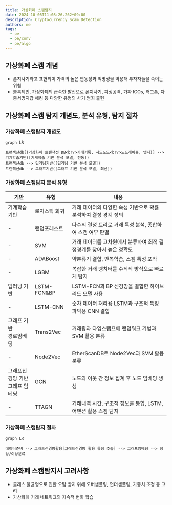 ```yaml
---
title: 가상화폐 스캠탐지
date: 2024-10-05T11:08:26.262+09:00
description: Cryptocurrency Scam Detection
authors: me
tags:
  - pe
  - pe/conv 
  - pe/algo
---
```


## 가상화폐 스캠 개념

- 폰지사기라고 표현되며 가격의 높은 변동성과 익명성을 악용해 투자자들을 속이는 위협
- 블록체인, 가상화폐의 급속한 발전으로 폰지사기, 피싱공격, 가짜 ICOs, 러그폰, 다중서명지갑 해킹 등 다양한 유형의 사기 범죄 출현

## 가상화폐 스캠 탐지 개념도, 분석 유형, 탐지 절차

### 가상화폐 스캠탐지 개념도

```mermaid
graph LR

트랜잭션db[(가상화폐 트랜잭션 DB<br/>거래기록, 시드노드<br/>노드레이블, 엣지)] --> 기계학습기반([기계학습 기반 분석 모델, 전통])
트랜잭션db --> 딥러닝기반([딥러닝 기반 분석 모델])
트랜잭션db --> 그래프기반([그래프 기반 분석 모델, 최신])
```

### 가상화폐 스캠탐지 분석 유형

| 기반 | 유형 | 내용 |
| --- | --- | --- |
| 기계학습 기반 | 로지스틱 회귀 | 거래 데이터의 다양한 속성 기반으로 확률 분석하여 결정 경계 정의 |
| - | 랜덤포레스트 | 다수의 결정 트리로 거래 특성 분석, 종합하여 스캠 여부 판별 |
| - | SVM | 거래 데이터를 고차원에서 분류하여 최적 결정경계를 찾아서 높은 정확도 |
| - | ADABoost | 약분류기 결합, 반복학습, 스캠 특성 포착 |
| - | LGBM | 복잡한 거래 뎅치터를 수직적 방식으로 빠르게 탐지 |
| 딥러닝 기반 | LSTM-FCN&BP | LSTM-FCN과 BP 신경망을 결합한 하이브리드 모델 사용 |
| - | LSTM-CNN | 순차 데이터 처리용 LSTM과 구조적 특징 파악용 CNN 결합 |
| 그래프 기반<br/>경로임베딩 | Trans2Vec | 거래량과 타임스탬프에 랜덤워크 기법과 SVM 활용 분류 |
| - | Node2Vec | EtherScanDB로 Node2Vec과 SVM 활용 분류 |
| 그래프신경망 기반<br/>그래프 임베딩 | GCN | 노드와 이웃 간 정보 집계 후 노드 임베딩 생성 |
| - | TTAGN | 거래내역 시간, 구조적 정보를 통합, LSTM, 어텐션 활용 스캠 탐지 |

### 가상화폐 스캠탐지 절차

```mermaid
graph LR

데이터준비 --> 그래프신경망활용[그래프신경망 활용 특징 추출] --> 그래프임베딩 --> 정상/이상분류
```

## 가상화폐 스캠탐지시 고려사항

- 클래스 불균형으로 인한 오탐 방지 위해 오버샘플링, 언더샘플링, 가중치 조정 등 고려
- 가상화폐 거래 네트워크의 지속적 변화 학습
